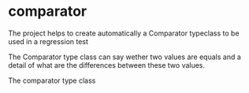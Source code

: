 # comparator

The project helps to create automatically a Comparator typeclass to be used in a regression test

The Comparator type class can say wether two values are equals and a detail of what are the differences between these two values. 

The comparator type class 
